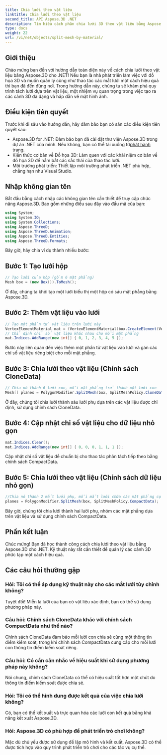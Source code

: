 ```yaml
---
title: Chia lưới theo vật liệu
linktitle: Chia lưới theo vật liệu
second_title: API Aspose.3D .NET
description: Tìm hiểu cách phân chia lưới 3D theo vật liệu bằng Aspose.3D cho .NET. Cải thiện tổ chức cảnh và hiệu quả. Hướng dẫn từng bước dành cho nhà phát triển.
type: docs
weight: 22
url: /vi/net/objects/split-mesh-by-material/
---
```

## Giới thiệu
Chào mừng bạn đến với hướng dẫn toàn diện này về cách chia lưới theo vật liệu bằng Aspose.3D cho .NET! Nếu bạn là nhà phát triển làm việc với đồ họa 3D và muốn quản lý cũng như thao tác các mắt lưới một cách hiệu quả thì bạn đã đến đúng nơi. Trong hướng dẫn này, chúng ta sẽ khám phá quy trình tách lưới dựa trên vật liệu, một nhiệm vụ quan trọng trong việc tạo ra các cảnh 3D đa dạng và hấp dẫn về mặt hình ảnh.
## Điều kiện tiên quyết
Trước khi đi sâu vào hướng dẫn, hãy đảm bảo bạn có sẵn các điều kiện tiên quyết sau:
-  Aspose.3D for .NET: Đảm bảo bạn đã cài đặt thư viện Aspose.3D trong dự án .NET của mình. Nếu không, bạn có thể tải xuống từ[phát hành](https://releases.aspose.com/3d/net/) trang.
- Kiến thức cơ bản về Đồ họa 3D: Làm quen với các khái niệm cơ bản về đồ họa 3D để nắm bắt các sắc thái của thao tác lưới.
- Môi trường phát triển: Thiết lập môi trường phát triển .NET phù hợp, chẳng hạn như Visual Studio.
## Nhập không gian tên
Bắt đầu bằng cách nhập các không gian tên cần thiết để truy cập chức năng Aspose.3D. Bao gồm những điều sau đây vào đầu mã của bạn:
```csharp
using System;
using System.IO;
using System.Collections;
using Aspose.ThreeD;
using Aspose.ThreeD.Animation;
using Aspose.ThreeD.Entities;
using Aspose.ThreeD.Formats;
```
Bây giờ, hãy chia ví dụ thành nhiều bước:
## Bước 1: Tạo lưới hộp
```csharp
// Tạo lưới của hộp (gồm 6 mặt phẳng)
Mesh box = (new Box()).ToMesh();
```
Ở đây, chúng ta khởi tạo một lưới biểu thị một hộp có sáu mặt phẳng bằng Aspose.3D.
## Bước 2: Thêm vật liệu vào lưới
```csharp
// Tạo một phần tử vật liệu trên lưới này
VertexElementMaterial mat = (VertexElementMaterial)box.CreateElement(VertexElementType.Material, MappingMode.Polygon, ReferenceMode.Index);
// Chỉ định chỉ số vật liệu khác nhau cho mỗi mặt phẳng
mat.Indices.AddRange(new int[] { 0, 1, 2, 3, 4, 5 });
```
Bước này liên quan đến việc thêm một phần tử vật liệu vào lưới và gán các chỉ số vật liệu riêng biệt cho mỗi mặt phẳng.
## Bước 3: Chia lưới theo vật liệu (Chính sách CloneData)
```csharp
// Chia nó thành 6 lưới con, mỗi mặt phẳng trở thành một lưới con
Mesh[] planes = PolygonModifier.SplitMesh(box, SplitMeshPolicy.CloneData);
```
Ở đây, chúng tôi chia lưới thành sáu lưới phụ dựa trên các vật liệu được chỉ định, sử dụng chính sách CloneData.
## Bước 4: Cập nhật chỉ số vật liệu cho dữ liệu nhỏ gọn
```csharp
mat.Indices.Clear();
mat.Indices.AddRange(new int[] { 0, 0, 0, 1, 1, 1 });
```
Cập nhật chỉ số vật liệu để chuẩn bị cho thao tác phân tách tiếp theo bằng chính sách CompactData.
## Bước 5: Chia lưới theo vật liệu (Chính sách dữ liệu nhỏ gọn)
```csharp
//Chia nó thành 2 mắt lưới phụ, mỗi mắt lưới chứa các mặt phẳng cụ thể
planes = PolygonModifier.SplitMesh(box, SplitMeshPolicy.CompactData);
```
Bây giờ, chúng tôi chia lưới thành hai lưới phụ, nhóm các mặt phẳng dựa trên vật liệu và sử dụng chính sách CompactData.
## Phần kết luận
Chúc mừng! Bạn đã học thành công cách chia lưới theo vật liệu bằng Aspose.3D cho .NET. Kỹ thuật này rất cần thiết để quản lý các cảnh 3D phức tạp một cách hiệu quả.
## Các câu hỏi thường gặp
### Hỏi: Tôi có thể áp dụng kỹ thuật này cho các mắt lưới tùy chỉnh không?
Tuyệt đối! Miễn là lưới của bạn có vật liệu xác định, bạn có thể sử dụng phương pháp này.
### Câu hỏi: Chính sách CloneData khác với chính sách CompactData như thế nào?
Chính sách CloneData đảm bảo mỗi lưới con chia sẻ cùng một thông tin điểm kiểm soát, trong khi chính sách CompactData cung cấp cho mỗi lưới con thông tin điểm kiểm soát riêng.
### Câu hỏi: Có cần cân nhắc về hiệu suất khi sử dụng phương pháp này không?
Nói chung, chính sách CloneData có thể có hiệu suất tốt hơn một chút do thông tin điểm kiểm soát được chia sẻ.
### Hỏi: Tôi có thể hình dung được kết quả của việc chia lưới không?
Có, bạn có thể kết xuất và trực quan hóa các lưới con kết quả bằng khả năng kết xuất Aspose.3D.
### Hỏi: Aspose.3D có phù hợp để phát triển trò chơi không?
Mặc dù chủ yếu được sử dụng để lập mô hình và kết xuất, Aspose.3D có thể được tích hợp vào quy trình phát triển trò chơi cho các tác vụ cụ thể.